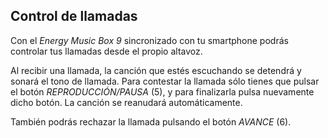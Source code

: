 ## Control de llamadas

Con el *Energy Music Box 9* sincronizado con tu smartphone podrás controlar tus llamadas desde el propio altavoz.

Al recibir una llamada, la canción que estés escuchando se detendrá y sonará el tono de llamada. Para contestar la llamada sólo tienes que pulsar el botón *REPRODUCCIÓN/PAUSA* (5), y para finalizarla pulsa nuevamente dicho botón. La canción se reanudará automáticamente.

También podrás rechazar la llamada pulsando el botón *AVANCE* (6).

